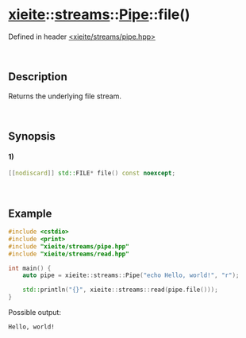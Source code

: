 # [xieite](../../../../../xieite.md)\:\:[streams](../../../../../streams.md)\:\:[Pipe](../../../pipe.md)\:\:file\(\)
Defined in header [<xieite/streams/pipe.hpp>](../../../../../../include/xieite/streams/pipe.hpp)

&nbsp;

## Description
Returns the underlying file stream.

&nbsp;

## Synopsis
#### 1)
```cpp
[[nodiscard]] std::FILE* file() const noexcept;
```

&nbsp;

## Example
```cpp
#include <cstdio>
#include <print>
#include "xieite/streams/pipe.hpp"
#include "xieite/streams/read.hpp"

int main() {
    auto pipe = xieite::streams::Pipe("echo Hello, world!", "r");

    std::println("{}", xieite::streams::read(pipe.file()));
}
```
Possible output:
```
Hello, world!
```

